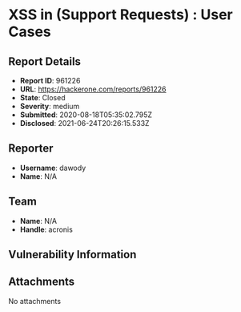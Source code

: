 # XSS in (Support Requests) : User Cases

## Report Details
- **Report ID**: 961226
- **URL**: https://hackerone.com/reports/961226
- **State**: Closed
- **Severity**: medium
- **Submitted**: 2020-08-18T05:35:02.795Z
- **Disclosed**: 2021-06-24T20:26:15.533Z

## Reporter
- **Username**: dawody
- **Name**: N/A

## Team
- **Name**: N/A
- **Handle**: acronis

## Vulnerability Information


## Attachments
No attachments
